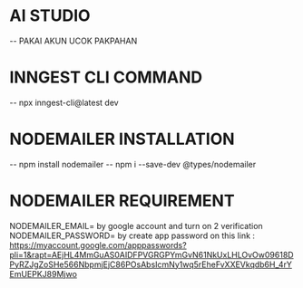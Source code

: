 # AI STUDIO
-- PAKAI AKUN UCOK PAKPAHAN

# INNGEST CLI COMMAND 
-- npx inngest-cli@latest dev

# NODEMAILER INSTALLATION 
-- npm install nodemailer
-- npm i --save-dev @types/nodemailer
# NODEMAILER REQUIREMENT
NODEMAILER_EMAIL=   by google account and turn on 2 verification
NODEMAILER_PASSWORD=    by create app password on this link : https://myaccount.google.com/apppasswords?pli=1&rapt=AEjHL4MmGuAS0AIDFPVGRGPYmGvN61NkUxLHLOvOw09618DPyRZJgZoSHe566NbpmjEjC86POsAbsIcmNy1wq5rEheFvXXEVkqdb6H_4rYEmUEPKJ89Mjwo